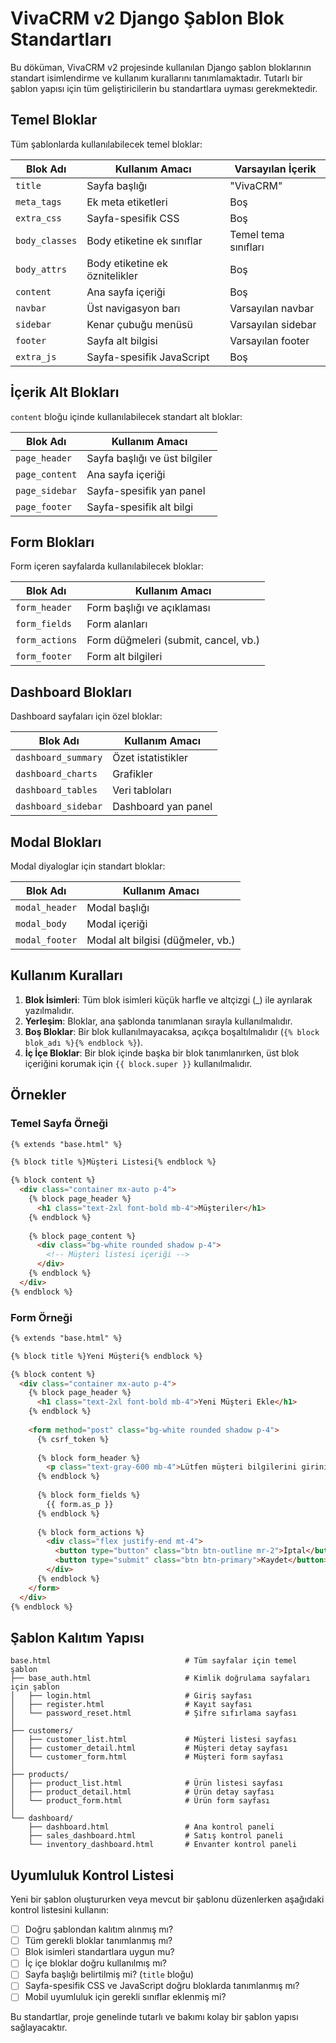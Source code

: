 # VivaCRM v2 Django Şablon Blok Standartları

Bu döküman, VivaCRM v2 projesinde kullanılan Django şablon bloklarının standart isimlendirme ve kullanım kurallarını tanımlamaktadır. Tutarlı bir şablon yapısı için tüm geliştiricilerin bu standartlara uyması gerekmektedir.

## Temel Bloklar

Tüm şablonlarda kullanılabilecek temel bloklar:

| Blok Adı           | Kullanım Amacı                                | Varsayılan İçerik         |
|--------------------|--------------------------------------------|--------------------------|
| `title`            | Sayfa başlığı                              | "VivaCRM"                |
| `meta_tags`        | Ek meta etiketleri                         | Boş                      |
| `extra_css`        | Sayfa-spesifik CSS                         | Boş                      |
| `body_classes`     | Body etiketine ek sınıflar                 | Temel tema sınıfları     |
| `body_attrs`       | Body etiketine ek öznitelikler             | Boş                      |
| `content`          | Ana sayfa içeriği                          | Boş                      |
| `navbar`           | Üst navigasyon barı                        | Varsayılan navbar        |
| `sidebar`          | Kenar çubuğu menüsü                        | Varsayılan sidebar       |
| `footer`           | Sayfa alt bilgisi                          | Varsayılan footer        |
| `extra_js`         | Sayfa-spesifik JavaScript                  | Boş                      |

## İçerik Alt Blokları

`content` bloğu içinde kullanılabilecek standart alt bloklar:

| Blok Adı               | Kullanım Amacı                                |
|------------------------|-------------------------------------------|
| `page_header`          | Sayfa başlığı ve üst bilgiler              |
| `page_content`         | Ana sayfa içeriği                          |
| `page_sidebar`         | Sayfa-spesifik yan panel                   |
| `page_footer`          | Sayfa-spesifik alt bilgi                   |

## Form Blokları

Form içeren sayfalarda kullanılabilecek bloklar:

| Blok Adı               | Kullanım Amacı                                |
|------------------------|-------------------------------------------|
| `form_header`          | Form başlığı ve açıklaması                 |
| `form_fields`          | Form alanları                              |
| `form_actions`         | Form düğmeleri (submit, cancel, vb.)       |
| `form_footer`          | Form alt bilgileri                         |

## Dashboard Blokları

Dashboard sayfaları için özel bloklar:

| Blok Adı               | Kullanım Amacı                                |
|------------------------|-------------------------------------------|
| `dashboard_summary`    | Özet istatistikler                         |
| `dashboard_charts`     | Grafikler                                  |
| `dashboard_tables`     | Veri tabloları                             |
| `dashboard_sidebar`    | Dashboard yan panel                        |

## Modal Blokları

Modal diyaloglar için standart bloklar:

| Blok Adı               | Kullanım Amacı                                |
|------------------------|-------------------------------------------|
| `modal_header`         | Modal başlığı                              |
| `modal_body`           | Modal içeriği                              |
| `modal_footer`         | Modal alt bilgisi (düğmeler, vb.)          |

## Kullanım Kuralları

1. **Blok İsimleri**: Tüm blok isimleri küçük harfle ve altçizgi (_) ile ayrılarak yazılmalıdır.
2. **Yerleşim**: Bloklar, ana şablonda tanımlanan sırayla kullanılmalıdır.
3. **Boş Bloklar**: Bir blok kullanılmayacaksa, açıkça boşaltılmalıdır (`{% block blok_adı %}{% endblock %}`).
4. **İç İçe Bloklar**: Bir blok içinde başka bir blok tanımlanırken, üst blok içeriğini korumak için `{{ block.super }}` kullanılmalıdır.

## Örnekler

### Temel Sayfa Örneği

```html
{% extends "base.html" %}

{% block title %}Müşteri Listesi{% endblock %}

{% block content %}
  <div class="container mx-auto p-4">
    {% block page_header %}
      <h1 class="text-2xl font-bold mb-4">Müşteriler</h1>
    {% endblock %}
    
    {% block page_content %}
      <div class="bg-white rounded shadow p-4">
        <!-- Müşteri listesi içeriği -->
      </div>
    {% endblock %}
  </div>
{% endblock %}
```

### Form Örneği

```html
{% extends "base.html" %}

{% block title %}Yeni Müşteri{% endblock %}

{% block content %}
  <div class="container mx-auto p-4">
    {% block page_header %}
      <h1 class="text-2xl font-bold mb-4">Yeni Müşteri Ekle</h1>
    {% endblock %}
    
    <form method="post" class="bg-white rounded shadow p-4">
      {% csrf_token %}
      
      {% block form_header %}
        <p class="text-gray-600 mb-4">Lütfen müşteri bilgilerini giriniz.</p>
      {% endblock %}
      
      {% block form_fields %}
        {{ form.as_p }}
      {% endblock %}
      
      {% block form_actions %}
        <div class="flex justify-end mt-4">
          <button type="button" class="btn btn-outline mr-2">İptal</button>
          <button type="submit" class="btn btn-primary">Kaydet</button>
        </div>
      {% endblock %}
    </form>
  </div>
{% endblock %}
```

## Şablon Kalıtım Yapısı

```
base.html                              # Tüm sayfalar için temel şablon
├── base_auth.html                     # Kimlik doğrulama sayfaları için şablon
│   ├── login.html                     # Giriş sayfası
│   ├── register.html                  # Kayıt sayfası
│   └── password_reset.html            # Şifre sıfırlama sayfası
│
├── customers/
│   ├── customer_list.html             # Müşteri listesi sayfası
│   ├── customer_detail.html           # Müşteri detay sayfası
│   └── customer_form.html             # Müşteri form sayfası
│
├── products/
│   ├── product_list.html              # Ürün listesi sayfası
│   ├── product_detail.html            # Ürün detay sayfası
│   └── product_form.html              # Ürün form sayfası
│
└── dashboard/
    ├── dashboard.html                 # Ana kontrol paneli
    ├── sales_dashboard.html           # Satış kontrol paneli
    └── inventory_dashboard.html       # Envanter kontrol paneli
```

## Uyumluluk Kontrol Listesi

Yeni bir şablon oluştururken veya mevcut bir şablonu düzenlerken aşağıdaki kontrol listesini kullanın:

- [ ] Doğru şablondan kalıtım alınmış mı?
- [ ] Tüm gerekli bloklar tanımlanmış mı?
- [ ] Blok isimleri standartlara uygun mu?
- [ ] İç içe bloklar doğru kullanılmış mı?
- [ ] Sayfa başlığı belirtilmiş mi? (`title` bloğu)
- [ ] Sayfa-spesifik CSS ve JavaScript doğru bloklarda tanımlanmış mı?
- [ ] Mobil uyumluluk için gerekli sınıflar eklenmiş mi?

Bu standartlar, proje genelinde tutarlı ve bakımı kolay bir şablon yapısı sağlayacaktır.